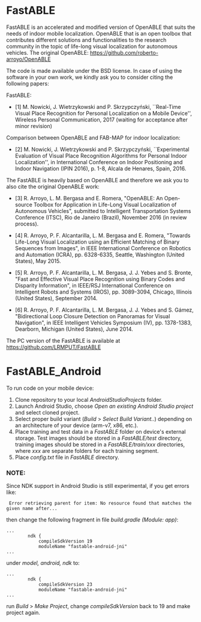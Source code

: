 # FastABLE

FastABLE is an accelerated and modified version of OpenABLE that suits the needs of indoor mobile localization. OpenABLE that is an open toolbox that contributes different solutions and functionalities to the research community in the topic of life-long visual localization for autonomous vehicles. The original OpenABLE: https://github.com/roberto-arroyo/OpenABLE

The code is made available under the BSD license. In case of using the software in your own work, we kindly ask you to consider citing the following papers:

FastABLE:
* [1] M. Nowicki, J. Wietrzykowski and P. Skrzypczyński, ``Real-Time Visual Place Recognition for Personal Localization on a Mobile Device'', Wireless Personal Communication, 2017 (waiting for acceptance after minor revision)

Comparison between OpenABLE and FAB-MAP for indoor localization:
* [2] M. Nowicki, J. Wietrzykowski and P. Skrzypczyński, ``Experimental Evaluation of Visual Place Recognition Algorithms for Personal Indoor Localization'', in International Conference on Indoor Positioning and Indoor Navigation (IPIN 2016), p. 1-8, Alcala de Henares, Spain, 2016.

The FastABLE is heavily based on OpenABLE and therefore we ask you to also cite the original OpenABLE work:

* [3] R. Arroyo, L. M. Bergasa and E. Romera, "OpenABLE: An Open-source Toolbox for Application in Life-Long Visual Localization of Autonomous Vehicles", submitted to Intelligent Transportation Systems Conference (ITSC), Rio de Janeiro (Brazil), November 2016 (in review process).

* [4] R. Arroyo, P. F. Alcantarilla, L. M. Bergasa and E. Romera, "Towards Life-Long Visual Localization using an Efficient Matching of Binary Sequences from Images", in IEEE International Conference on Robotics and Automation (ICRA), pp. 6328-6335, Seattle, Washington (United States), May 2015.

* [5] R. Arroyo, P. F. Alcantarilla, L. M. Bergasa, J. J. Yebes and S. Bronte, "Fast and Effective Visual Place Recognition using Binary Codes and Disparity Information", in IEEE/RSJ International Conference on Intelligent Robots and Systems (IROS), pp. 3089-3094, Chicago, Illinois (United States), September 2014.

* [6] R. Arroyo, P. F. Alcantarilla, L. M. Bergasa, J. J. Yebes and S. Gámez, "Bidirectional Loop Closure Detection on Panoramas for Visual Navigation", in IEEE Intelligent Vehicles Symposium (IV), pp. 1378-1383, Dearborn, Michigan (United States), June 2014.

The PC version of the FastABLE is available at https://github.com/LRMPUT/FastABLE

# FastABLE_Android

To run code on your mobile device:  
1. Clone repository to your local _AndroidStudioProjects_ folder.  
2. Launch Android Studio, choose _Open an existing Android Studio project_ and select cloned project.  
3. Select proper build variant (_Build_ > _Select Build Variant.._) depending on an architecture of your device (arm-v7, x86, etc.).  
4. Place training and test data in a _FastABLE_ folder on device's external storage. Test images should be stored in a _FastABLE/test_ directory, training images should be stored in a _FastABLE/train/xxx_ directories, where _xxx_ are separate folders for each training segment.  
5. Place _config.txt_ file in _FastABLE_ directory.  


### NOTE:
Since NDK support in Android Studio is still experimental, if you get errors like:
```
 Error retrieving parent for item: No resource found that matches the given name after...
```
then change the following fragment in file _build.gradle (Module: app)_:
```
...
        ndk {
            compileSdkVersion 19
            moduleName "fastable-android-jni"
...
```
under _model, android, ndk_ to:
```
...
        ndk {
            compileSdkVersion 23
            moduleName "fastable-android-jni"
...
```
run _Build_ > _Make Project_, change _compileSdkVersion_ back to 19 and make project again.

